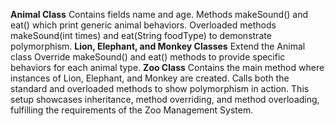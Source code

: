 **Animal Class**
Contains fields name and age.
Methods makeSound() and eat() which print generic animal behaviors.
Overloaded methods makeSound(int times) and eat(String foodType) to demonstrate polymorphism.
**Lion, Elephant, and Monkey Classes**
Extend the Animal class
Override makeSound() and eat() methods to provide specific behaviors for each animal type.
**Zoo Class**
Contains the main method where instances of Lion, Elephant, and Monkey are created.
Calls both the standard and overloaded methods to show polymorphism in action.
This setup showcases inheritance, method overriding, and method overloading, fulfilling the requirements of the Zoo Management System.
